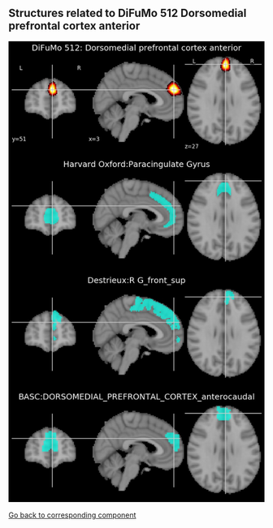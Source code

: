 


## Structures related to DiFuMo 512 Dorsomedial prefrontal cortex anterior

![291](291.jpg "Structures related to DiFuMo 512 Dorsomedial prefrontal cortex anterior")

[Go back to corresponding component](https://parietal-inria.github.io/DiFuMo/512/html/291.html)